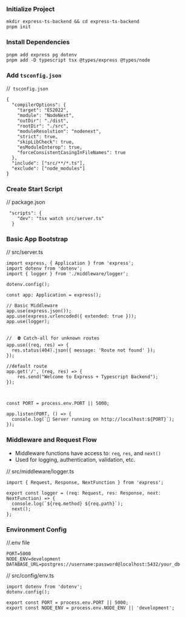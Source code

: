 ### Initialize Project

```
mkdir express-ts-backend && cd express-ts-backend
pnpm init

```

### Install Dependencies

```
pnpm add express pg dotenv
pnpm add -D typescript tsx @types/express @types/node
```

### Add `tsconfig.json`

//` tsconfig.json`

```
{
  "compilerOptions": {
    "target": "ES2022",
    "module": "NodeNext",
    "outDir": "./dist",
    "rootDir": "./src",
    "moduleResolution": "nodenext",
    "strict": true,
    "skipLibCheck": true,
    "esModuleInterop": true,
    "forceConsistentCasingInFileNames": true
  },
  "include": ["src/**/*.ts"],
  "exclude": ["node_modules"]
}
```

### Create Start Script

// package.json

```
 "scripts": {
    "dev": "tsx watch src/server.ts"
  }
```

### Basic App Bootstrap

// src/server.ts

```
import express, { Application } from 'express';
import dotenv from 'dotenv';
import { logger } from './middleware/logger';

dotenv.config();

const app: Application = express();

// Basic Middleware
app.use(express.json());
app.use(express.urlencoded({ extended: true }));
app.use(logger);


//  ⛔ Catch-all for unknown routes
app.use((req, res) => {
  res.status(404).json({ message: 'Route not found' });
});

//default route
app.get('/', (req, res) => {
    res.send("Welcome to Express + Typescript Backend");
});



const PORT = process.env.PORT || 5000;

app.listen(PORT, () => {
  console.log(`🚀 Server running on http://localhost:${PORT}`);
});
```

### Middleware and Request Flow

* Middleware functions have access to: `req`, `res`, and `next()`
* Used for logging, authentication, validation, etc.

// src/middleware/logger.ts

```
import { Request, Response, NextFunction } from 'express';

export const logger = (req: Request, res: Response, next: NextFunction) => {
  console.log(`${req.method} ${req.path}`);
  next();
};

```

### Environment Config

//.env file

```
PORT=5000
NODE_ENV=development
DATABASE_URL=postgres://username:password@localhost:5432/your_db
```

// src/config/env.ts

```
import dotenv from 'dotenv';
dotenv.config();

export const PORT = process.env.PORT || 5000;
export const NODE_ENV = process.env.NODE_ENV || 'development';

```

